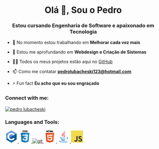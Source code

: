 <h1 align="center">Olá 👋, Sou o Pedro</h1>
<h3 align="center">Estou cursando Engenharia de Software e apaixonado em Tecnologia</h3>

- 🔭 No momento estou trabalhando em **Melhorar cada vez mais**

- 🌱 Estou me aprofundando em **Webdesign e Criação de Sistemas**

- 👨‍💻 Todos os meus projetos estão aqui no [GitHub](GitHub)

- 📫 Como me contatar **pedrolubacheski123@hotmail.com**

- ⚡ Fun fact **Eu acho que eu sou engraçado**

<h3 align="left">Connect with me:</h3>
<p align="left">
<a href="[https://linkedin.com/in/pedro lubacheski](https://www.linkedin.com/in/pedro-lubacheski-5b80912b7/)" target="blank"><img align="center" src="https://raw.githubusercontent.com/rahuldkjain/github-profile-readme-generator/master/src/images/icons/Social/linked-in-alt.svg" alt="pedro lubacheski" height="30" width="40" /></a>
</p>

<h3 align="left">Languages and Tools:</h3>
<p align="left"> <a href="https://www.cprogramming.com/" target="_blank" rel="noreferrer"> <img src="https://raw.githubusercontent.com/devicons/devicon/master/icons/c/c-original.svg" alt="c" width="40" height="40"/> </a> <a href="https://www.w3schools.com/css/" target="_blank" rel="noreferrer"> <img src="https://raw.githubusercontent.com/devicons/devicon/master/icons/css3/css3-original-wordmark.svg" alt="css3" width="40" height="40"/> </a> <a href="https://git-scm.com/" target="_blank" rel="noreferrer"> <img src="https://www.vectorlogo.zone/logos/git-scm/git-scm-icon.svg" alt="git" width="40" height="40"/> </a> <a href="https://www.w3.org/html/" target="_blank" rel="noreferrer"> <img src="https://raw.githubusercontent.com/devicons/devicon/master/icons/html5/html5-original-wordmark.svg" alt="html5" width="40" height="40"/> </a> <a href="https://www.java.com" target="_blank" rel="noreferrer"> <img src="https://raw.githubusercontent.com/devicons/devicon/master/icons/java/java-original.svg" alt="java" width="40" height="40"/> </a> <a href="https://developer.mozilla.org/en-US/docs/Web/JavaScript" target="_blank" rel="noreferrer"> <img src="https://raw.githubusercontent.com/devicons/devicon/master/icons/javascript/javascript-original.svg" alt="javascript" width="40" height="40"/> </a> </p>

